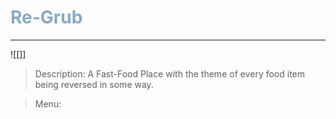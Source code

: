 <h1><font color="#87AAC4"> Re-Grub </font></h1>

___

![[]]

> Description:
> A Fast-Food Place with the theme of every food item being reversed in some way.

> Menu:
> 